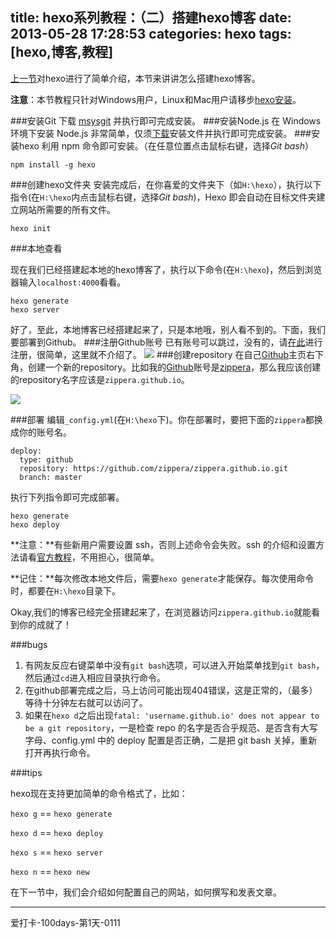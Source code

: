 title: hexo系列教程：（二）搭建hexo博客
date: 2013-05-28 17:28:53
categories: hexo
tags: [hexo,博客,教程]
---
[上一节](http://zipperary.com/2013/05/28/hexo-guide-1/#more)对hexo进行了简单介绍，本节来讲讲怎么搭建hexo博客。

**注意**：本节教程只针对Windows用户，Linux和Mac用户请移步[hexo安装](http://zespia.tw/hexo/zh-CN/docs/install.html)。

###安装Git
下载 [msysgit](http://code.google.com/p/msysgit/) 并执行即可完成安装。
###安装Node.js
在 Windows 环境下安装 Node.js 非常简单，仅须[下载](http://nodejs.org/)安装文件并执行即可完成安装。
###安装hexo
利用 npm 命令即可安装。（在任意位置点击鼠标右键，选择*Git bash*）
```
npm install -g hexo
```
###创建hexo文件夹
安装完成后，在你喜爱的文件夹下（如`H:\hexo`），执行以下指令(在`H:\hexo`内点击鼠标右键，选择*Git bash*)，Hexo 即会自动在目标文件夹建立网站所需要的所有文件。
```
hexo init 
```
###本地查看
<!--more-->
现在我们已经搭建起本地的hexo博客了，执行以下命令(在`H:\hexo`)，然后到浏览器输入`localhost:4000`看看。
```
hexo generate
hexo server
```
好了，至此，本地博客已经搭建起来了，只是本地哦，别人看不到的。下面，我们要部署到Github。
###注册Github账号
已有账号可以跳过，没有的，请[在此](https://github.com/signup/free)进行注册，很简单，这里就不介绍了。
![](/img/repo.png)
###创建repository
在自己[Github](https://github.com/)主页右下角，创建一个新的repository。比如我的[Github](https://github.com/)账号是[zippera](https://github.com/zippera)，那么我应该创建的repository名字应该是`zippera.github.io`。

![](http://ww2.sinaimg.cn/large/5e8cb366jw1ea6opuis78j20au01qq2t.jpg)

###部署
编辑`_config.yml`(在`H:\hexo`下)。你在部署时，要把下面的`zippera`都换成你的账号名。
```
deploy:
  type: github
  repository: https://github.com/zippera/zippera.github.io.git
  branch: master
```
执行下列指令即可完成部署。
```
hexo generate
hexo deploy
```
**注意：**有些新用户需要设置 ssh，否则上述命令会失败。ssh 的介绍和设置方法请看[官方教程](https://help.github.com/articles/generating-ssh-keys)，不用担心，很简单。

**记住：**每次修改本地文件后，需要`hexo generate`才能保存。每次使用命令时，都要在`H:\hexo`目录下。

Okay,我们的博客已经完全搭建起来了，在浏览器访问`zippera.github.io`就能看到你的成就了！

###bugs

1. 有网友反应右键菜单中没有`git bash`选项，可以进入开始菜单找到`git bash`，然后通过`cd`进入相应目录执行命令。
2. 在github部署完成之后，马上访问可能出现404错误，这是正常的，（最多）等待十分钟左右就可以访问了。
3. 如果在`hexo d`之后出现`fatal: 'username.github.io' does not appear to be a git repository`，一是检查 repo 的名字是否合乎规范、是否含有大写字母、config.yml 中的 deploy 配置是否正确，二是把 git bash 关掉，重新打开再执行命令。

###tips

hexo现在支持更加简单的命令格式了，比如：

`hexo g` == `hexo generate`

`hexo d` == `hexo deploy`

`hexo s` == `hexo server`

`hexo n` == `hexo new`

在下一节中，我们会介绍如何配置自己的网站，如何撰写和发表文章。

---
爱打卡-100days-第1天-0111